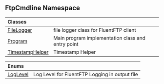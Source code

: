 ## FtpCmdline Namespace

| Classes | |
| :--- | :--- |
| [FileLogger](FileLogger.md 'FtpCmdline.FileLogger') | file logger class for FluentFTP client |
| [Program](Program.md 'FtpCmdline.Program') | Main program implementation class and entry point |
| [TimestampHelper](TimestampHelper.md 'FtpCmdline.TimestampHelper') | Timestamp Helper |

| Enums | |
| :--- | :--- |
| [LogLevel](LogLevel.md 'FtpCmdline.LogLevel') | Log Level for FluentFTP Logging in output file |
